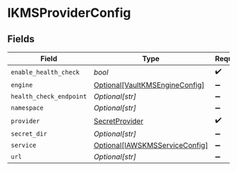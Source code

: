 # IKMSProviderConfig


## Fields

| Field                                                                         | Type                                                                          | Required                                                                      | Description                                                                   |
| ----------------------------------------------------------------------------- | ----------------------------------------------------------------------------- | ----------------------------------------------------------------------------- | ----------------------------------------------------------------------------- |
| `enable_health_check`                                                         | *bool*                                                                        | :heavy_check_mark:                                                            | N/A                                                                           |
| `engine`                                                                      | [Optional[VaultKMSEngineConfig]](../../models/shared/vaultkmsengineconfig.md) | :heavy_minus_sign:                                                            | N/A                                                                           |
| `health_check_endpoint`                                                       | *Optional[str]*                                                               | :heavy_minus_sign:                                                            | N/A                                                                           |
| `namespace`                                                                   | *Optional[str]*                                                               | :heavy_minus_sign:                                                            | N/A                                                                           |
| `provider`                                                                    | [SecretProvider](../../models/shared/secretprovider.md)                       | :heavy_check_mark:                                                            | N/A                                                                           |
| `secret_dir`                                                                  | *Optional[str]*                                                               | :heavy_minus_sign:                                                            | N/A                                                                           |
| `service`                                                                     | [Optional[IAWSKMSServiceConfig]](../../models/shared/iawskmsserviceconfig.md) | :heavy_minus_sign:                                                            | N/A                                                                           |
| `url`                                                                         | *Optional[str]*                                                               | :heavy_minus_sign:                                                            | N/A                                                                           |